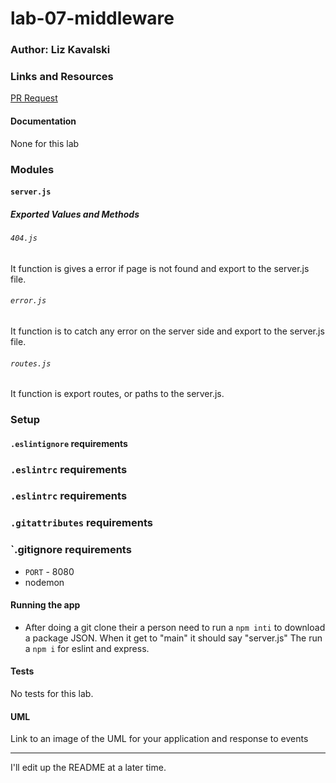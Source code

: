 # lab-07-middleware

### Author: Liz Kavalski

### Links and Resources
[PR Request](https://github.com/liz-kavalski-401-advanced-javascript/lab-07-middleware/pull/2/commits/f531ffc7c2ae55159f888656793043422a87137d)

#### Documentation
None for this lab

### Modules
#### `server.js`
##### Exported Values and Methods

###### `404.js`
It function is gives a error if page is not found and export to the server.js file. 

###### `error.js`
It function is to catch any error on the server side and export to the server.js file.

###### `routes.js`
It function is export routes, or paths to the server.js.
### Setup
#### `.eslintignore` requirements
### `.eslintrc` requirements
### `.eslintrc` requirements
### `.gitattributes` requirements
### `.gitignore requirements
* `PORT` - 8080
* nodemon


#### Running the app
* After doing a git clone their a person need to run a `npm inti` to download a package JSON. When it get to "main" it should say "server.js" The run a `npm i` for  eslint and express.
  
#### Tests
No tests for this lab.

#### UML
Link to an image of the UML for your application and response to events

-----------------------
I'll edit up the README at a later time.
